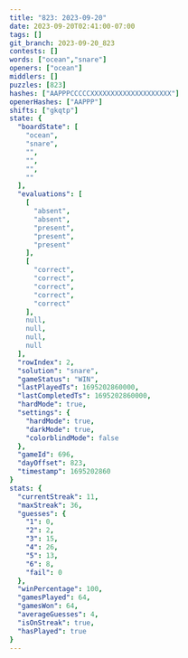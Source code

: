```yaml
---
title: "823: 2023-09-20"
date: 2023-09-20T02:41:00-07:00
tags: []
git_branch: 2023-09-20_823
contests: []
words: ["ocean","snare"]
openers: ["ocean"]
middlers: []
puzzles: [823]
hashes: ["AAPPPCCCCCXXXXXXXXXXXXXXXXXXXX"]
openerHashes: ["AAPPP"]
shifts: ["gkqtp"]
state: {
  "boardState": [
    "ocean",
    "snare",
    "",
    "",
    "",
    ""
  ],
  "evaluations": [
    [
      "absent",
      "absent",
      "present",
      "present",
      "present"
    ],
    [
      "correct",
      "correct",
      "correct",
      "correct",
      "correct"
    ],
    null,
    null,
    null,
    null
  ],
  "rowIndex": 2,
  "solution": "snare",
  "gameStatus": "WIN",
  "lastPlayedTs": 1695202860000,
  "lastCompletedTs": 1695202860000,
  "hardMode": true,
  "settings": {
    "hardMode": true,
    "darkMode": true,
    "colorblindMode": false
  },
  "gameId": 696,
  "dayOffset": 823,
  "timestamp": 1695202860
}
stats: {
  "currentStreak": 11,
  "maxStreak": 36,
  "guesses": {
    "1": 0,
    "2": 2,
    "3": 15,
    "4": 26,
    "5": 13,
    "6": 8,
    "fail": 0
  },
  "winPercentage": 100,
  "gamesPlayed": 64,
  "gamesWon": 64,
  "averageGuesses": 4,
  "isOnStreak": true,
  "hasPlayed": true
}
---
```

<!-- more -->

